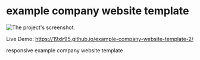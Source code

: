 # example company website template

![The project's screenshot.](ss/ss.png)

Live Demo: https://19xlr95.github.io/example-company-website-template-2/

responsive example company website template
